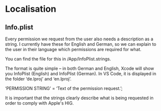 # Localisation

## Info.plist
Every permission we request from the user also needs a description as a string. I currently have these for English and German, so we can explain to the user in their language which permissions are required for what.

You can find the file for this in /App/InfoPlist.strings.

The format is quite simple – in both German and English, Xcode will show you InfoPlist (English) and InfoPlist (German). In VS Code, it is displayed in the folder ‘de.lproj’ and ‘en.lproj’. 

‘PERMISSION STRING’ = ‘Text of the permission request.’;

It is important that the strings clearly describe what is being requested in order to comply with Apple's HIG.
